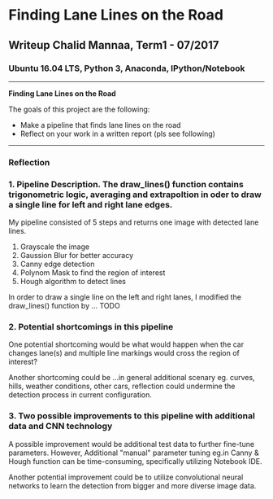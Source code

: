 # **Finding Lane Lines on the Road** 

## Writeup Chalid Mannaa, Term1 - 07/2017

### Ubuntu 16.04 LTS, Python 3, Anaconda, IPython/Notebook

---

**Finding Lane Lines on the Road**

The goals of this project are the following:
* Make a pipeline that finds lane lines on the road
* Reflect on your work in a written report (pls see following)


[//]: # (Image References)

[image1]: "/initial_img_whiteCarLaneSwitch.jpg"

---

### Reflection

### 1. Pipeline Description. The draw_lines() function contains trigonometric logic, averaging and extrapoltion in oder to draw a single line for left and right lane edges.

My pipeline consisted of 5 steps and returns one image with detected lane lines.
1. Grayscale the image 
2. Gaussion Blur for better accuracy 
3. Canny edge detection 
4. Polynom Mask to find the region of interest 
5. Hough algorithm to detect lines  

In order to draw a single line on the left and right lanes, I modified the draw_lines() function by ...
TODO

[image10]: /gray_img_whiteCarLaneSwitch.jpg
[image11]: /blur_img_whiteCarLaneSwitch.jpg
[image12]: /canny_edges_img_whiteCarLaneSwitch.jpg	
[image13]: /masked_img_whiteCarLaneSwitch.jpg
[image14]: /hough_lines_img_whiteCarLaneSwitch.jpg
[image15]: /weight_img_whiteCarLaneSwitch.jpg

### 2. Potential shortcomings in this pipeline


One potential shortcoming would be what would happen when the car changes lane(s) and multiple line markings would cross the region of interest?  

Another shortcoming could be ...in general additional scenary eg. curves, hills, weather conditions, other cars, reflection could undermine the detection process in current configuration. 


### 3. Two possible improvements to this pipeline with additional data and CNN technology

A possible improvement would be additional test data to further fine-tune parameters. However, Additional "manual" parameter tuning eg.in Canny & Hough function can be time-consuming, specifically utilizing Notebook IDE.

Another potential improvement could be to utilize convolutional neural networks to learn the detection from bigger and more diverse image data.
